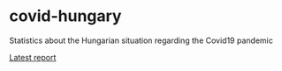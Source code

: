 # covid-hungary
Statistics about the Hungarian situation regarding the Covid19 pandemic

[Latest report](https://github.com/pgabor/covid-hungary/blob/master/reports/2020-04-05.html)